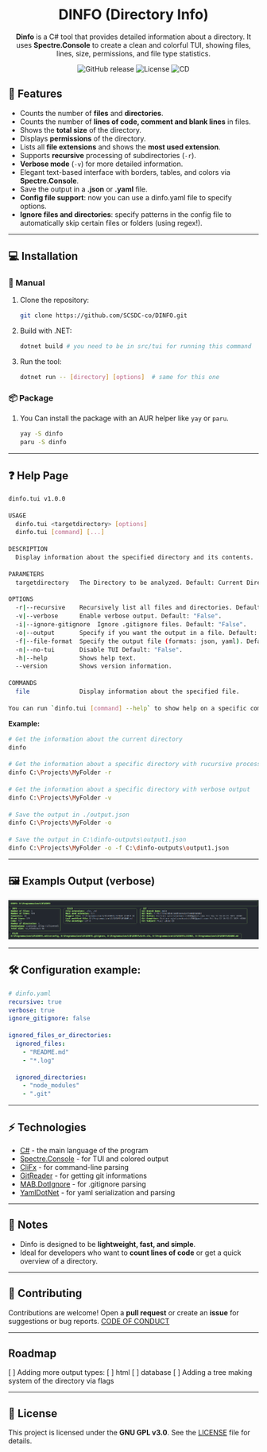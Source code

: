 <div align="center">

# DINFO (Directory Info)

**Dinfo** is a C# tool that provides detailed information about a directory.
It uses **Spectre.Console** to create a clean and colorful TUI, showing files, lines, size, permissions, and file type statistics.

![GitHub release](https://img.shields.io/github/v/release/SCSDC-co/DINFO?style=for-the-badge)
![License](https://img.shields.io/github/license/SCSDC-co/DINFO?style=for-the-badge)
![CD](https://img.shields.io/github/actions/workflow/status/SCSDC-co/DINFO/release-zip-linux.yml?branch=master&style=for-the-badge&logo=github&logoColor=white)

</div>

## 🚀 Features

- Counts the number of **files** and **directories**.
- Counts the number of **lines of code, comment and blank lines** in files.
- Shows the **total size** of the directory.
- Displays **permissions** of the directory.
- Lists all **file extensions** and shows the **most used extension**.
- Supports **recursive** processing of subdirectories (`-r`).
- **Verbose mode** (`-v`) for more detailed information.
- Elegant text-based interface with borders, tables, and colors via **Spectre.Console**.
- Save the output in a **.json** or **.yaml** file.
- **Config file support**: now you can use a dinfo.yaml file to specify options.
- **Ignore files and directories**: specify patterns in the config file to automatically skip certain files or folders (using regex!).

---

## 💻 Installation

### 🔧 Manual

1. Clone the repository:

    ```bash
    git clone https://github.com/SCSDC-co/DINFO.git
    ```

2. Build with .NET:

    ```bash
    dotnet build # you need to be in src/tui for running this command
    ```

3. Run the tool:

    ```bash
    dotnet run -- [directory] [options]  # same for this one
    ```

### 📦 Package

1. You Can install the package with an AUR helper like `yay` or `paru`.

    ```bash
    yay -S dinfo
    paru -S dinfo
    ```

---

## ❓ Help Page

```bash
dinfo.tui v1.0.0

USAGE
  dinfo.tui <targetdirectory> [options]
  dinfo.tui [command] [...]

DESCRIPTION
  Display information about the specified directory and its contents.

PARAMETERS
  targetdirectory   The Directory to be analyzed. Default: Current Directory.

OPTIONS
  -r|--recursive    Recursively list all files and directories. Default: "False".
  -v|--verbose      Enable verbose output. Default: "False".
  -i|--ignore-gitignore  Ignore .gitignore files. Default: "False".
  -o|--output       Specify if you want the output in a file. Default: "False".
  -f|--file-format  Specify the output file (formats: json, yaml). Default: "output.json".
  -n|--no-tui       Disable TUI Default: "False".
  -h|--help         Shows help text.
  --version         Shows version information.

COMMANDS
  file              Display information about the specified file.

You can run `dinfo.tui [command] --help` to show help on a specific command.
```

**Example:**

```bash
# Get the information about the current directory
dinfo

# Get the information about a specific directory with rucursive processing
dinfo C:\Projects\MyFolder -r

# Get the information about a specific directory with verbose output
dinfo C:\Projects\MyFolder -v

# Save the output in ./output.json
dinfo C:\Projects\MyFolder -o

# Save the output in C:\dinfo-outputs\output1.json
dinfo C:\Projects\MyFolder -o -f C:\dinfo-outputs\output1.json
```

---

## 🖼️ Exampls Output (verbose)

![Example Output](.github/assets/example-output.png)

---

## 🛠️ Configuration example:

```yaml
# dinfo.yaml
recursive: true
verbose: true
ignore_gitignore: false

ignored_files_or_directories:
  ignored_files:
    - "README.md"
    - "*.log"

  ignored_directories:
    - "node_modules"
    - ".git"
```

---

## ⚡ Technologies

- [C#](https://docs.microsoft.com/en-us/dotnet/csharp/) - the main language of the program
- [Spectre.Console](https://spectreconsole.net/) - for TUI and colored output
- [CliFx](https://github.com/Tyrrrz/CliFx) - for command-line parsing
- [GitReader](https://github.com/kekyo/GitReader) - for getting git informations
- [MAB.DotIgnore](https://github.com/markashleybell/MAB.DotIgnore) - for .gitignore parsing
- [YamlDotNet](https://github.com/aaubry/YamlDotNet) - for yaml serialization and parsing

---

## 📝 Notes

- Dinfo is designed to be **lightweight, fast, and simple**.
- Ideal for developers who want to **count lines of code** or get a quick overview of a directory.

---

## 🤝 Contributing

Contributions are welcome! Open a **pull request** or create an **issue** for suggestions or bug reports.
[CODE OF CONDUCT](CODE_OF_CONDUCT.md)

---

## Roadmap

[ ] Adding more output types:
    [ ] html
    [ ] database
[ ] Adding a tree making system of the directory via flags

---

## 📜 License

This project is licensed under the **GNU GPL v3.0**. See the [LICENSE](LICENSE) file for details.